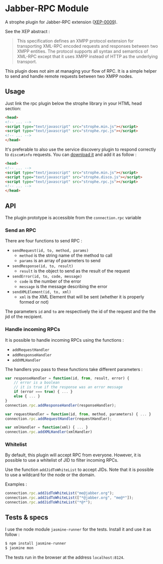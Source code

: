 # Jabber-RPC Module

A strophe plugin for Jabber-RPC extension ([XEP-0009](http://xmpp.org/extensions/xep-0009.html)).

See the XEP abstract :

> This specification defines an XMPP protocol extension for transporting XML-RPC encoded requests and responses between two XMPP entities. The protocol supports all syntax and semantics of XML-RPC except that it uses XMPP instead of HTTP as the underlying transport.

This plugin does not aim at managing your flow of RPC. It is a simple helper to send and handle remote requests between two XMPP nodes.

## Usage

Just link the rpc plugin below the strophe library in your HTML head section:

``` html
<head>
<!-- ... -->
<script type="text/javascript" src="strophe.min.js"></script>
<script type="text/javascript" src="strophe.rpc.js"></script>
<!-- ... -->
</head>
```

It's preferable to also use the service discovery plugin to respond correctly to `disco#info` requests. You can [download it](https://github.com/metajack/strophejs-plugins/tree/master/disco) and add it as follow :

``` html
<head>
<!-- ... -->
<script type="text/javascript" src="strophe.min.js"></script>
<script type="text/javascript" src="strophe.disco.js"></script>
<script type="text/javascript" src="strophe.rpc.js"></script>
<!-- ... -->
</head>
```

## API

The plugin prototype is accessible from the `connection.rpc` variable

### Send an RPC

There are four functions to send RPC :

- `sendRequest(id, to, method, params)`
  - `method` is the string name of the method to call
  - `params` is an array of parameters to send
- `sendResponse(id, to, result)`
  - `result` is the object to send as the result of the request
- `sendError(id, to, code, message)`
  - `code` is the number of the error
  - `message` is the message describing the error
- `sendXMLElement(id, to, xml)`
  - `xml` is the XML Element that will be sent (whether it is properly formed or not)

The parameters `id` and `to` are respectively the id of the request and the the jid of the recipient.

### Handle incoming RPCs

It is possible to handle incoming RPCs using the functions :

- `addRequestHandler`
- `addResponseHandler`
- `addXMLHandler`

The handlers you pass to these functions take different parameters :

```javascript
var responseHandler = function(id, from, result, error) {
	// error is a boolean
	// it is true if the response was an error message
	if (error === true) { ... }
	else { ... }
}
connection.rpc.addResponseHandler(responseHandler);

var requestHandler = function(id, from, method, parameters) { ... }
connection.rpc.addRequestHandler(requestHandler);

var xmlHandler = function(xml) { ... }
connection.rpc.addXMLHandler(xmlHandler)
```

### Whitelist

By default, this plugin will accept RPC from everyone. However, it is possible to use a whitelist of JID to filter incoming RPCs.

Use the function `addJidToWhiteList` to accept JIDs. Note that it is possible to use a wildcard for the node or the domain.

Examples :

```javascript
connection.rpc.addJidToWhiteList("me@jabber.org");
connection.rpc.addJidToWhiteList(["*@jabber.org", "me@*"]);
connection.rpc.addJidToWhiteList("*@*");
```

## Tests & specs

I use the node module `jasmine-runner` for the tests. Install it and use it as follow :

```bash
$ npm install jasmine-runner
$ jasmine mon
```

The tests run in the browser at the address `localhost:8124`.